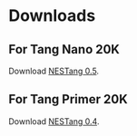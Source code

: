 # Downloads

## For Tang Nano 20K

Download [NESTang 0.5](https://github.com/nand2mario/nestang/releases/tag/v0.5).

## For Tang Primer 20K

Download [NESTang 0.4](https://github.com/nand2mario/nestang/releases/tag/v0.4).

